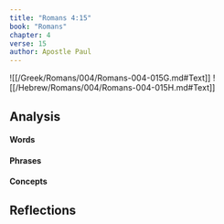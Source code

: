 ```yaml
---
title: "Romans 4:15"
book: "Romans"
chapter: 4
verse: 15
author: Apostle Paul
---
```

![[/Greek/Romans/004/Romans-004-015G.md#Text]]
![[/Hebrew/Romans/004/Romans-004-015H.md#Text]]

## Analysis

#### Words

#### Phrases

#### Concepts

## Reflections
